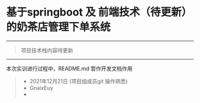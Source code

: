 #	基于springboot 及 前端技术（待更新）的奶茶店管理下单系统

---

>
>
>项目技术栈内容待更新 

---

本次实训进行过程中，README.md 暂作开发文档作用

>
>
>* 2021年12月21日 (项目组成员git 操作熟悉)
>* GnaixEuy
>* 
